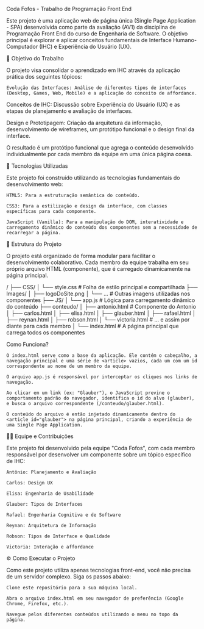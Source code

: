 Coda Fofos - Trabalho de Programação Front End

Este projeto é uma aplicação web de página única (Single Page Application - SPA) desenvolvida como parte da avaliação (AV1) da disciplina de Programação Front End do curso de Engenharia de Software. O objetivo principal é explorar e aplicar conceitos fundamentais de Interface Humano-Computador (IHC) e Experiência do Usuário (UX). 

🎯 Objetivo do Trabalho

O projeto visa consolidar o aprendizado em IHC através da aplicação prática dos seguintes tópicos: 

    Evolução das Interfaces: Análise de diferentes tipos de interfaces (Desktop, Games, Web, Mobile) e a aplicação do conceito de affordance. 

Conceitos de IHC: Discussão sobre Experiência do Usuário (UX) e as etapas de planejamento e avaliação de interfaces. 

Design e Prototipagem: Criação da arquitetura da informação, desenvolvimento de wireframes, um protótipo funcional e o design final da interface. 

O resultado é um protótipo funcional que agrega o conteúdo desenvolvido individualmente por cada membro da equipe em uma única página coesa. 

🚀 Tecnologias Utilizadas

Este projeto foi construído utilizando as tecnologias fundamentais do desenvolvimento web:

    HTML5: Para a estruturação semântica do conteúdo.

    CSS3: Para a estilização e design da interface, com classes específicas para cada componente.

    JavaScript (Vanilla): Para a manipulação do DOM, interatividade e carregamento dinâmico do conteúdo dos componentes sem a necessidade de recarregar a página.

📂 Estrutura do Projeto

O projeto está organizado de forma modular para facilitar o desenvolvimento colaborativo. Cada membro da equipe trabalha em seu próprio arquivo HTML (componente), que é carregado dinamicamente na página principal.

/
├── CSS/
│   └── style.css         # Folha de estilo principal e compartilhada
├── Images/
│   ├── logoDoSite.png
│   └── ...               # Outras imagens utilizadas nos componentes
├── JS/
│   └── app.js            # Lógica para carregamento dinâmico do conteúdo
├── conteudo/
│   ├── antonio.html      # Componente do Antonio
│   ├── carlos.html
│   ├── elisa.html
│   ├── glauber.html
│   ├── rafael.html
│   ├── reynan.html
│   ├── robson.html
│   └── victoria.html     # ... e assim por diante para cada membro
│
└── index.html            # A página principal que carrega todos os componentes

Como Funciona?

    O index.html serve como a base da aplicação. Ele contém o cabeçalho, a navegação principal e uma série de <article> vazios, cada um com um id correspondente ao nome de um membro da equipe.

    O arquivo app.js é responsável por interceptar os cliques nos links de navegação.

    Ao clicar em um link (ex: "Glauber"), o JavaScript previne o comportamento padrão do navegador, identifica o id do alvo (glauber), e busca o arquivo correspondente (/conteudo/glauber.html).

    O conteúdo do arquivo é então injetado dinamicamente dentro do <article id="glauber"> na página principal, criando a experiência de uma Single Page Application.

👨‍💻 Equipe e Contribuições

Este projeto foi desenvolvido pela equipe "Coda Fofos", com cada membro responsável por desenvolver um componente sobre um tópico específico de IHC:

    Antônio: Planejamento e Avaliação

    Carlos: Design UX

    Elisa: Engenharia de Usabilidade

    Glauber: Tipos de Interfaces

    Rafael: Engenharia Cognitiva e de Software

    Reynan: Arquitetura de Informação

    Robson: Tipos de Interface e Qualidade

    Victoria: Interação e affordance

⚙️ Como Executar o Projeto

Como este projeto utiliza apenas tecnologias front-end, você não precisa de um servidor complexo. Siga os passos abaixo:

    Clone este repositório para a sua máquina local.

    Abra o arquivo index.html em seu navegador de preferência (Google Chrome, Firefox, etc.).

    Navegue pelos diferentes conteúdos utilizando o menu no topo da página.

